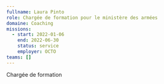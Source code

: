 ```yaml
---
fullname: Laura Pinto
role: Chargée de formation pour le ministère des armées
domaine: Coaching
missions:
  - start: 2022-01-06
    end: 2022-06-30
    status: service
    employer: OCTO
teams: []
---
```

Chargée de formation
